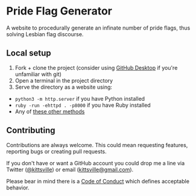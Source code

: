 # Pride Flag Generator

A website to procedurally generate an infinate number of pride flags, thus solving Lesbian flag discourse.

## Local setup

1. Fork + clone the project (consider using [GitHub Desktop](https://desktop.github.com/) if you're unfamiliar with git)
2. Open a terminal in the project directory
3. Serve the directory as a website using:
  - `python3 -m http.server` if you have Python installed
  - `ruby -run -ehttpd . -p8000` if you have Ruby installed
  - Any of [these other methods](https://gist.github.com/willurd/5720255)

## Contributing

Contributions are always welcome. This could mean requesting features, reporting bugs or creating pull requests.

If you don't have or want a GitHub account you could drop me a line via Twitter ([@kittsville](https://twitter.com/kittsville)) or email (kittsville@gmail.com).

Please bear in mind there is a [Code of Conduct](CODE_OF_CONDUCT.md) which defines acceptable behavior.

